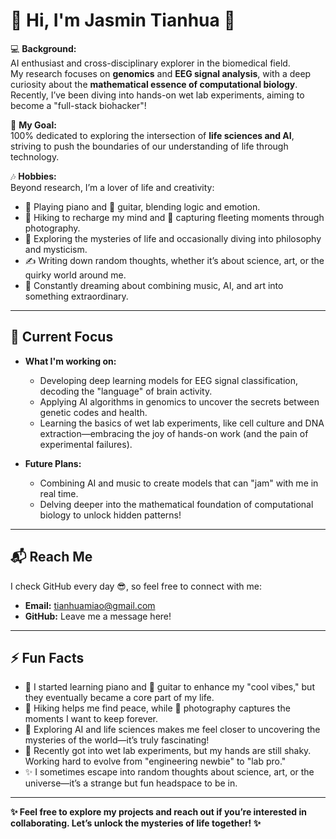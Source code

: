 # 👋 Hi, I'm Jasmin Tianhua 🌟  

💻 **Background:**  
AI enthusiast and cross-disciplinary explorer in the biomedical field.  
My research focuses on **genomics** and **EEG signal analysis**, with a deep curiosity about the **mathematical essence of computational biology**. Recently, I’ve been diving into hands-on wet lab experiments, aiming to become a "full-stack biohacker"!  

🎯 **My Goal:**  
100% dedicated to exploring the intersection of **life sciences and AI**, striving to push the boundaries of our understanding of life through technology.  

🎶 **Hobbies:**  
Beyond research, I’m a lover of life and creativity:  
- 🎹 Playing piano and 🎸 guitar, blending logic and emotion.  
- 🥾 Hiking to recharge my mind and 📸 capturing fleeting moments through photography.  
- 🧬 Exploring the mysteries of life and occasionally diving into philosophy and mysticism.  
- ✍️ Writing down random thoughts, whether it’s about science, art, or the quirky world around me.  
- 🌌 Constantly dreaming about combining music, AI, and art into something extraordinary.  

---

## 🚀 Current Focus  
- **What I'm working on:**  
  - Developing deep learning models for EEG signal classification, decoding the "language" of brain activity.  
  - Applying AI algorithms in genomics to uncover the secrets between genetic codes and health.  
  - Learning the basics of wet lab experiments, like cell culture and DNA extraction—embracing the joy of hands-on work (and the pain of experimental failures).  

- **Future Plans:**  
  - Combining AI and music to create models that can "jam" with me in real time.  
  - Delving deeper into the mathematical foundation of computational biology to unlock hidden patterns!  

---

## 📬 Reach Me  
I check GitHub every day 😎, so feel free to connect with me:  
- **Email:** [tianhuamiao@gmail.com](mailto:tianhuamiao@gmail.com)  
- **GitHub:** Leave me a message here!  

---

## ⚡ Fun Facts  
- 🎹 I started learning piano and 🎸 guitar to enhance my "cool vibes," but they eventually became a core part of my life.  
- 🥾 Hiking helps me find peace, while 📸 photography captures the moments I want to keep forever.  
- 🧬 Exploring AI and life sciences makes me feel closer to uncovering the mysteries of the world—it’s truly fascinating!  
- 🥼 Recently got into wet lab experiments, but my hands are still shaky. Working hard to evolve from "engineering newbie" to "lab pro."  
- ✨ I sometimes escape into random thoughts about science, art, or the universe—it’s a strange but fun headspace to be in.  

---

**✨ Feel free to explore my projects and reach out if you’re interested in collaborating. Let’s unlock the mysteries of life together! ✨**
